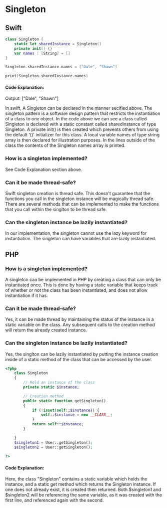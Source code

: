 # Singleton 

## Swift
```swift
class Singleton {
    static let sharedInstance = Singleton()
    private init() {}
    var names : [String] = []
}

Singleton.sharedInstance.names = ["Dale", "Shawn"]

print(Singleton.sharedInstance.names)
```
#### Code Explanation:
Output: ["Dale", "Shawn"]

In swift, A Singleton can be declared in the manner secified above. The singleton pattern is a software design pattern that restricts the instantiation of a class to one object. In the code above we can see a class called Singleton is declared with a static constant called sharedInstance of type Singleton. A private init() is then created which prevents others from using the default '()' initializer for this class. A local variable names of type string array is then declared for illustration purposes. In the lines outside of the class the contents of the Singleton names array is printed.


### How is a singleton implemented?
See Code Explanation section above.
### Can it be made thread-safe?
Swift singleton creation is thread safe. This doesn't guarantee that the functions you call in the singleton instance will be magically thread safe. There are several methods that can be implemented to make the functions that you call within the singlton to be thread safe.
### Can the singleton instance be lazily instantiated?
In our implementation, the singleton cannot use the lazy keyword for instantiation. The singleton can have variables that are lazily instantiated.

## PHP
### How is a singleton implemented?
A singleton can be implemented in PHP by creating a class that can only be instantiated once. This is done by having a static variable that keeps track of whether or not the class has been instantiated, and does not allow instantiation if it has. 
### Can it be made thread-safe?
Yes, it can be made thread by maintaining the status of the instance in a static variable on the class. Any subsequent calls to the creation method will return the already created instance.
### Can the singleton instance be lazily instantiated?
Yes, the singlton can be lazily instantiated by putting the instance creation inside of a static method of the class that can be accessed by the user.
```php
<?php
    class Singleton
    {
        // Hold an instance of the class
        private static $instance;

        // Creation method
        public static function getSingleton()
        {
            if (!isset(self::$instance)) {
                self::$instance = new __CLASS__;
            }
            return self::$instance;
        }

    }
    $singleton1 = User::getSingleton();
    $singleton2 = User::getSingleton();
    
?>
```
#### Code Explanation:
Here, the class "Singleton" contains a static variable which holds the instance, and a static get method which returns the Singleton instance. If one does not already exist, it is created then returned. Both $singleton1 and $singleton2 will be referencing the same variable, as it was created with the first line, and referenced again with the second.